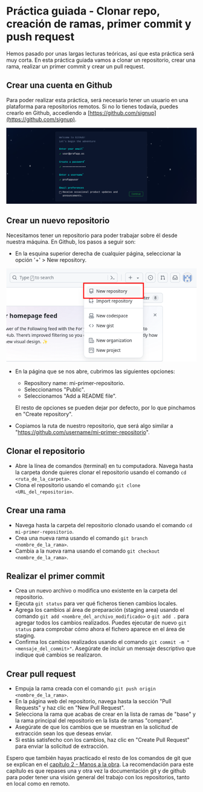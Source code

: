 # Práctica guiada - Clonar repo, creación de ramas, primer commit y push request

Hemos pasado por unas largas lecturas teóricas, así que esta práctica será muy corta. En esta práctica guiada vamos a clonar un repositorio, crear una rama, realizar un primer commit y crear un pull request.

## Crear una cuenta en Github

Para poder realizar esta práctica, será necesario tener un usuario en una plataforma para repositorios remotos. Si no lo tienes todavía, puedes crearlo en Github, accediendo a [https://github.com/signup](https://github.com/signup).

<div style="text-align: center;">
  <div style="margin: 0 auto;">

![](../_media/02_hands_on/github-signup.png)

  </div>
</div>

## Crear un nuevo repositorio

Necesitamos tener un repositorio para poder trabajar sobre él desde nuestra máquina. En Github, los pasos a seguir son:

- En la esquina superior derecha de cualquier página, seleccionar la opción '+' > New repository.

<div style="text-align: center;">
  <div style="margin: 0 auto;">

![](../_media/02_hands_on/github-create-repo.png)

  </div>
</div>

- En la página que se nos abre, cubrimos las siguientes opciones:

  - Repository name: mi-primer-repositorio.
  - Seleccionamos "Public".
  - Seleccionamos "Add a README file".

  El resto de opciones se pueden dejar por defecto, por lo que pinchamos en "Create repository".

- Copiamos la ruta de nuestro repositorio, que será algo similar a "https://github.com/username/mi-primer-repositorio".

## Clonar el repositorio

- Abre la línea de comandos (terminal) en tu computadora. Navega hasta la carpeta donde quieres clonar el repositorio usando el comando `cd <ruta_de_la_carpeta>`.
- Clona el repositorio usando el comando `git clone <URL_del_repositorio>`.

## Crear una rama

- Navega hasta la carpeta del repositorio clonado usando el comando `cd mi-primer-repositorio`.
- Crea una nueva rama usando el comando `git branch <nombre_de_la_rama>`.
- Cambia a la nueva rama usando el comando `git checkout <nombre_de_la_rama>`.

## Realizar el primer commit

- Crea un nuevo archivo o modifica uno existente en la carpeta del repositorio.
- Ejecuta `git status` para ver qué ficheros tienen cambios locales.
- Agrega los cambios al área de preparación (staging area) usando el comando `git add <nombre_del_archivo_modificado>` o `git add .` para agregar todos los cambios realizados. Puedes ejecutar de nuevo `git status` para comprobar cómo ahora el fichero aparece en el área de staging.
- Confirma los cambios realizados usando el comando `git commit -m "<mensaje_del_commit>"`. Asegúrate de incluir un mensaje descriptivo que indique qué cambios se realizaron.

## Crear pull request

- Empuja la rama creada con el comando `git push origin <nombre_de_la_rama>`.
- En la página web del repositorio, navega hasta la sección "Pull Requests" y haz clic en "New Pull Request".
- Selecciona la rama que acabas de crear en la lista de ramas de "base" y la rama principal del repositorio en la lista de ramas "compare".
- Asegúrate de que los cambios que se muestran en la solicitud de extracción sean los que deseas enviar.
- Si estás satisfecho con los cambios, haz clic en "Create Pull Request" para enviar la solicitud de extracción.


Espero que también hayas practicado el resto de los comandos de git que se explican en el [capítulo 2 - Manos a la obra](02_basic_commands.md). La recomendación para este capítulo es que repases una y otra vez la documentación git y de github para poder tener una visión general del trabajo con los repositorios, tanto en local como en remoto.
